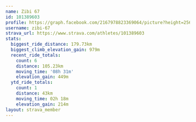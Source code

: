 ```yaml
---
name: Zibi 67
id: 101389603
profile: https://graph.facebook.com/2167978823369064/picture?height=256&width=256
username: zibi-67
strava_url: https://www.strava.com/athletes/101389603
stats:
  biggest_ride_distance: 179.73km
  biggest_climb_elevation_gain: 979m
  recent_ride_totals:
    count: 6
    distance: 105.23km
    moving_time: '08h 31m'
    elevation_gain: 449m
  ytd_ride_totals:
    count: 1
    distance: 43km
    moving_time: 02h 18m
    elevation_gain: 214m
layout: strava_member
--- 
```

